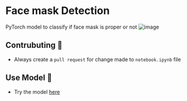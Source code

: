 # Face mask Detection
PyTorch model to classify if face mask is proper or not
![image](https://user-images.githubusercontent.com/58618233/198822750-4d3da63a-79da-4861-8bd2-56c25de363de.png)

## Contrubuting :handshake:
- Always create a `pull request` for change made to `notebook.ipynb` file

## Use Model :robot:
- Try the model [here](https://github.com/abhinit21) <!-- updatelink -->

